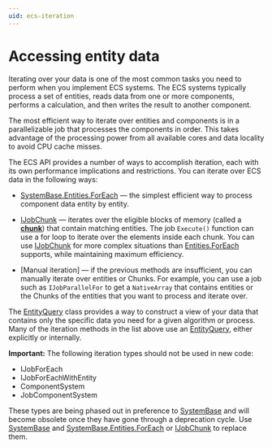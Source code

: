 ```yaml
---
uid: ecs-iteration
---
```

# Accessing entity data

Iterating over your data is one of the most common tasks you need to perform when you implement ECS systems. The ECS systems typically process a set of entities, reads data from one or more components, performs a calculation, and then writes the result to another component.

The most efficient way to iterate over entities and components is in a parallelizable job that processes the components in order. This takes advantage of the processing power from all available cores and data locality to avoid CPU cache misses. 

The ECS API provides a number of ways to accomplish iteration, each with its own performance implications and restrictions. You can iterate over ECS data in the following ways:

* [SystemBase.Entities.ForEach] — the simplest efficient way to process component data entity by entity.

* [IJobChunk] — iterates over the eligible blocks of memory (called a **[chunk]**) that contain matching entities. The job `Execute()` function can use a for loop to iterate over the elements inside each chunk. You can use [IJobChunk] for more complex situations than [Entities.ForEach] supports, while maintaining maximum efficiency. 

* [Manual iteration] — if the previous methods are insufficient, you can manually iterate over entities or Chunks. For example, you can use a job such as `IJobParallelFor` to get a `NativeArray` that contains entities or the Chunks of the entities that you want to process and iterate over.

The [EntityQuery] class provides a way to construct a view of your data that contains only the specific data you need for a given algorithm or process. Many of the iteration methods in the list above use an [EntityQuery], either explicitly or internally.

**Important:** The following iteration types should not be used in new code: 

* IJobForEach
* IJobForEachWithEntity
* ComponentSystem
* JobComponentSystem

These types are being phased out in preference to [SystemBase] and will become obsolete once they have gone through a deprecation cycle. Use [SystemBase] and [SystemBase.Entities.ForEach] or [IJobChunk] to replace them.


[SystemBase]: entities_job_foreach.md
[Entities.ForEach]: entities_job_foreach.md
[SystemBase.Entities.ForEach]: entities_job_foreach.md
[IJobChunk]: chunk_iteration_job.md
[EntityQuery]: ecs_entity_query.md
[Chunk]: xref:Unity.Entities.ArchetypeChunk